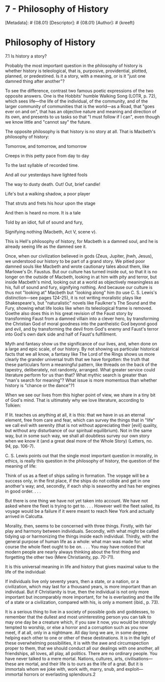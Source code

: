 # 7 - Philosophy of History
[Metadata]: # {08.01}
[Descriptor]: # {08.01}
[Author]: # {kreeft}

# Philosophy of History
7.1 Is history a story?

Probably the most important question in the philosophy of history is whether
history is teleological, that is, purposive, providential, plotted, planned, or
predestined. Is it a story, with a meaning, or is it "just one damned thing
after another"?

To see the difference, contrast two famous poetic expressions of the two
opposite answers. One is the Hobbits' humble Walking Song (LOTR, p. 72), which
sees life—the life of the individual, of the community, and of the larger
community of communities that is the world—as a Road, that "goes ever on and
on", that has an objective nature and meaning and direction of its own, and
presents to us tasks so that "I must follow if I can", even though we know
little and "cannot say" the future.

The opposite philosophy is that history is no story at all. That is Macbeth's
philosophy of history:

Tomorrow, and tomorrow, and tomorrow

Creeps in this petty pace from day to day

To the last syllable of recorded time.

And all our yesterdays have lighted fools

The way to dusty death. Out! Out, brief candle!

Life's but a walking shadow, a poor player

That struts and frets his hour upon the stage

And then is heard no more. It is a tale

Told by an idiot, full of sound and fury,

Signifying nothing (Macbeth, Act V, scene v).

This is Hell's philosophy of history, for Macbeth is a damned soul, and he is
already seeing life as the damned see it.

Once, when our civilization believed in gods (Zeus, Jupiter, jhwh, Jesus), we
understood our history to be part of a grand story. We pitied poor damned souls
like Macbeth and wrote cautionary tales about them, like Marlowe's Dr. Faustus.
But our culture has turned inside out, so that it is no longer on the outside
of Macbeth, looking in at him with pity and terror, but inside Macbeth's mind,
looking out at a world as objectively meaningless as his, full of sound and
fury, signifying nothing. And because our culture is thus not "looking at"
Macbeth but "looking along" him (to use C. S. Lewis's distinction—see pages
124-25), it is not writing moralistic plays like Shakespeare's, but
"naturalistic" novels like Faulkner's The Sound and the Fury, showing what life
looks like when its teleological frame is removed. Goethe also does this in his
great revision of the Faust story by transforming Faust from a damned villain
into a clever hero, by transforming the Christian God of moral goodness into
the pantheistic God beyond good and evil, and by transforming the devil from
God's enemy and Faust's terror into God's own dark side and half of Faust's
fulfillment.

Myth and fantasy show us the significance of our lives, and, when done on a
large and epic scale, of our history. By not showing us particular historical
facts that we all know, a fantasy like The Lord of the Rings shows us more
clearly the grander universal truth that we have forgotten: the truth that
these particulars form a meaningful pattern, like threads on the back of the
tapestry, deliberately, not randomly, arranged. What greater service could
literature perform for us than that? What mythic search is greater than "man's
search for meaning"? What issue is more momentous than whether history is
"chance or the dance"?1

When we see our lives from this higher point of view, we share in a tiny bit of
God's mind. That is ultimately why we love literature, according to Tolkien:

If lit. teaches us anything at all, it is this: that we have in us an eternal
element, free from care and fear, which can survey the things that in "life" we
call evil with serenity (that is not without appreciating their [evil] quality,
but without any disturbance of our spiritual equilibrium). Not in the same way,
but in some such way, we shall all doubtless survey our own story when we know
it (and a great deal more of the Whole Story) (Letters, no. 94, pp. 106-7).

C. S. Lewis points out that the single most important question in morality, in
ethics, is really this question in the philosophy of history, the question of
the meaning of life:

Think of us as a fleet of ships sailing in formation. The voyage will be a
success only, in the first place, if the ships do not collide and get in one
another's way; and, secondly, if each ship is seaworthy and has her engines in
good order. . . .

But there is one thing we have not yet taken into account. We have not asked
where the fleet is trying to get to. . . . However well the fleet sailed, its
voyage would be a failure if it were meant to reach New York and actually
arrived in Calcutta.

Morality, then, seems to be concerned with three things. Firstly, with fair
play and harmony between individuals. Secondly, with what might be called
tidying up or harmonizing the things inside each individual. Thirdly, with the
general purpose of human life as a whole: what man was made for: what course
the whole fleet ought to be on. . . . You may have noticed that modern people
are nearly always thinking about the first thing and forgetting the other two
(Mere Christianity, pp. 70-71).

It is this universal meaning in life and history that gives maximal value to
the life of the individual:

If individuals live only seventy years, then a state, or a nation, or a
civilization, which may last for a thousand years, is more important than an
individual. But if Christianity is true, then the individual is not only more
important but incomparably more important, for he is everlasting and the life
of a state or a civilization, compared with his, is only a moment (ibid., p.
73).

It is a serious thing to live in a society of possible gods and goddesses, to
remember that the dullest and most uninteresting person you can talk to may one
day be a creature which, if you saw it now, you would be strongly tempted to
worship, or else a horror and a corruption such as you now meet, if at all,
only in a nightmare. All day long we are, in some degree, helping each other to
one or other of these destinations. It is in the light of these overwhelming
possibilities, it is with the awe and circumspection proper to them, that we
should conduct all our dealings with one another, all friendships, all loves,
all play, all politics. There are no ordinary people. You have never talked to
a mere mortal. Nations, cultures, arts, civilisations—these are mortal, and
their life is to ours as the life of a gnat. But it is immortals whom we joke
with, work with, marry, snub, and exploit—immortal horrors or everlasting
splendours.2

